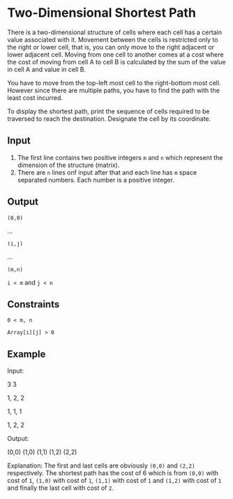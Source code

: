 # Two-Dimensional Shortest Path

There is a two-dimensional structure of cells where each cell has a certain value associated with it. Movement between the cells is restricted only to the right or lower cell, that is, you can only move to the right adjacent or lower adjacent cell. Moving from one cell to another comes at a cost where the cost of moving from cell A to cell B is calculated by the sum of the value in cell A and value in cell B.

You have to move from the top-left most cell to the right-bottom most cell. However since there are multiple paths, you have to find the path with the least cost incurred.

To display the shortest path, print the sequence of cells required to be traversed to reach the destination. Designate the cell by its coordinate.

## Input
1. The first line contains two positive integers `m` and `n` which represent the dimension of the structure (matrix).
2. There are `n` lines onf input after that and each line has `m` space separated numbers. Each number is a positive integer.

## Output
`(0,0)`

...

`(i,j)`

...

`(m,n)`

`i < m` and `j < n`

## Constraints
`0 < m, n`

`Array[i][j] > 0`

## Example
Input:

3 3

1, 2, 2

1, 1, 1

1, 2, 2

Output:

(0,0)
(1,0)
(1,1)
(1,2)
(2,2)

Explanation:
The first and last cells are obviously `(0,0)` and `(2,2)` respectively.
The shortest path has the cost of 6 which is from `(0,0)` with cost of `1`, `(1,0)` with cost of `1`, `(1,1)` with cost of `1` and `(1,2)` with cost of `1` and finally the last cell with cost of `2`.